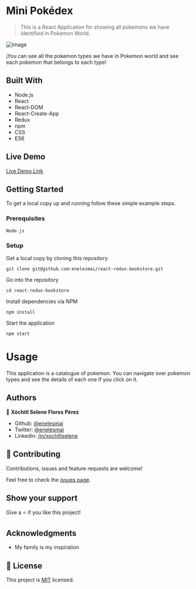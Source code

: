 # Mini Pokédex

> This is a React Application for showing all pokemons we have identified in Pokemon World.

![image](https://user-images.githubusercontent.com/5160907/99727557-c9cf0b80-2a7d-11eb-94a3-b45af12e7360.png)

¡You can see all the pokemon types we have in Pokemon world and see each pokemon that belongs to each type!

## Built With

- Node.js
- React
- React-DOM
- React-Create-App
- Redux
- npm
- CSS
- ES6

## Live Demo

[Live Demo Link](http://mini-pokedex-app.herokuapp.com/)


## Getting Started

To get a local copy up and running follow these simple example steps.

### Prerequisites
    Node.js

### Setup
Get a local copy by cloning this repository

    git clone git@github.com:enelesmai/react-redux-bookstore.git

Go into the repository

    cd react-redux-bookstore

Install dependencies vía NPM

    npm install

Start the application

    npm start

# Usage

This application is a catalogue of pokemon. You can navigate over pokemon types and see the details of each one if you click on it.

## Authors

👤 **Xóchitl Selene Flores Pérez**

- Github: [@enelesmai](https://github.com/enelesmai)
- Twitter: [@enelesmai](https://twitter.com/enelesmai)
- Linkedin: [/in/xochitlselene](https://linkedin.com/in/xochitlselene)

## 🤝 Contributing

Contributions, issues and feature requests are welcome!

Feel free to check the [issues page](issues/).

## Show your support

Give a ⭐️ if you like this project!

## Acknowledgments

- My family is my inspiration

## 📝 License

This project is [MIT](lic.url) licensed.
